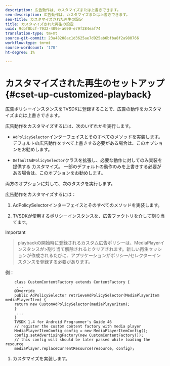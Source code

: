 ```yaml
---
description: 広告動作は、カスタマイズまたは上書きできます。
seo-description: 広告動作は、カスタマイズまたは上書きできます。
seo-title: カスタマイズされた再生の設定
title: カスタマイズされた再生の設定
uuid: 9cbf0bcf-7932-409e-a690-e79f284eaf74
translation-type: tm+mt
source-git-commit: 23a48208ac1d3625ae7d925ab6bfba8f2a980766
workflow-type: tm+mt
source-wordcount: '170'
ht-degree: 1%

---
```



# カスタマイズされた再生のセットアップ{#cset-up-customized-playback}

広告ポリシーインスタンスをTVSDKに登録することで、広告の動作をカスタマイズまたは上書きできます。

広告動作をカスタマイズするには、次のいずれかを実行します。

* `AdPolicySelector`インターフェイスとそのすべてのメソッドを実装します。
デフォルトの広告動作をすべて上書きする必要がある場合は、このオプションをお勧めします。

* `DefaultAdPolicySelector`クラスを拡張し、必要な動作に対してのみ実装を提供する
カスタマイズ。
一部のデフォルトの動作のみを上書きする必要がある場合は、このオプションをお勧めします。

両方のオプションに対して、次のタスクを実行します。

広告動作をカスタマイズするには：

1. AdPolicySelectorインターフェイスとそのすべてのメソッドを実装します。

1. TVSDKが使用するポリシーインスタンスを、広告ファクトリを介して割り当てます。

>[!IMPORTANT]
>
>>playbackの開始時に登録されるカスタム広告ポリシーは、MediaPlayerインスタンスが>割り当て解除されるとクリアされます。新しい再生セッションが作成されるたびに、アプリケーションがポリシー/セレクターインスタンスを登録する必要があります。

例：

```
    class CustomContentFactory extends ContentFactory {
     ...
    @Override
    public AdPolicySelector retrieveAdPolicySelector(MediaPlayerItem mediaPlayerItem) {
    return new CustomAdPolicySelector(mediaPlayerItem);
    }
     ...
    }
    TVSDK 1.4 for Android Programmer's Guide 46
    // register the custom content factory with media player
    MediaPlayerItemConfig config = new MediaPlayerItemConfig();
    config.setAdvertisingFactory(new CustomContentFactory());
    // this config will should be later passed while loading the resource
    mediaPlayer.replaceCurrentResource(resource, config);
```

1. カスタマイズを実装します。
